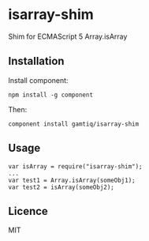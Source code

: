 # isarray-shim

Shim for ECMAScript 5 Array.isArray

## Installation

Install component:

    npm install -g component

Then:

    component install gamtiq/isarray-shim

## Usage

    var isArray = require("isarray-shim");
    ...
    var test1 = Array.isArray(someObj1);
    var test2 = isArray(someObj2);

## Licence

MIT

